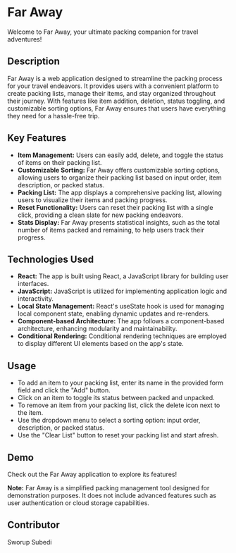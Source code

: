 # Far Away

Welcome to Far Away, your ultimate packing companion for travel adventures!

## Description

Far Away is a web application designed to streamline the packing process for your travel endeavors. It provides users with a convenient platform to create packing lists, manage their items, and stay organized throughout their journey. With features like item addition, deletion, status toggling, and customizable sorting options, Far Away ensures that users have everything they need for a hassle-free trip.

## Key Features

- **Item Management:** Users can easily add, delete, and toggle the status of items on their packing list.
- **Customizable Sorting:** Far Away offers customizable sorting options, allowing users to organize their packing list based on input order, item description, or packed status.
- **Packing List:** The app displays a comprehensive packing list, allowing users to visualize their items and packing progress.
- **Reset Functionality:** Users can reset their packing list with a single click, providing a clean slate for new packing endeavors.
- **Stats Display:** Far Away presents statistical insights, such as the total number of items packed and remaining, to help users track their progress.

## Technologies Used

- **React:** The app is built using React, a JavaScript library for building user interfaces.
- **JavaScript:** JavaScript is utilized for implementing application logic and interactivity.
- **Local State Management:** React's useState hook is used for managing local component state, enabling dynamic updates and re-renders.
- **Component-based Architecture:** The app follows a component-based architecture, enhancing modularity and maintainability.
- **Conditional Rendering:** Conditional rendering techniques are employed to display different UI elements based on the app's state.

## Usage

- To add an item to your packing list, enter its name in the provided form field and click the "Add" button.
- Click on an item to toggle its status between packed and unpacked.
- To remove an item from your packing list, click the delete icon next to the item.
- Use the dropdown menu to select a sorting option: input order, description, or packed status.
- Use the "Clear List" button to reset your packing list and start afresh.

## Demo

Check out the Far Away application to explore its features!

**Note:** Far Away is a simplified packing management tool designed for demonstration purposes. It does not include advanced features such as user authentication or cloud storage capabilities.

## Contributor

Sworup Subedi
